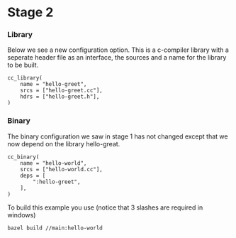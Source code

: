 # Stage 2

### Library

Below we see a new configuration option. This is a c-compiler library with a seperate header file as an interface, the sources and a name for the library to be built.
```
cc_library(
    name = "hello-greet",
    srcs = ["hello-greet.cc"],
    hdrs = ["hello-greet.h"],
)
```

### Binary

The binary configuration we saw in stage 1 has not changed except that we now depend on the library hello-great.
```
cc_binary(
    name = "hello-world",
    srcs = ["hello-world.cc"],
    deps = [
        ":hello-greet",
    ],
)
```

To build this example you use (notice that 3 slashes are required in windows)
```
bazel build //main:hello-world
```
